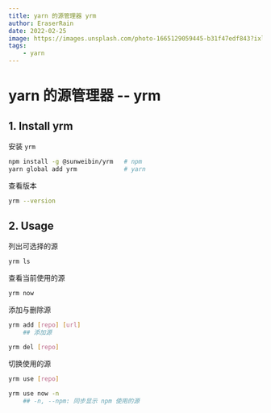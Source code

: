 ```yaml
---
title: yarn 的源管理器 yrm
author: EraserRain
date: 2022-02-25
image: https://images.unsplash.com/photo-1665129059445-b31f47edf843?ixlib=rb-1.2.1&ixid=MnwxMjA3fDB8MHxwaG90by1wYWdlfHx8fGVufDB8fHx8&auto=format&fit=crop&w=1332&q=80
tags:
    - yarn
---
```


# yarn 的源管理器 -- yrm
## 1. Install yrm

安装 `yrm`

```bash
npm install -g @sunweibin/yrm   # npm
yarn global add yrm             # yarn  
```

查看版本

```bash
yrm --version
```

## 2. Usage

列出可选择的源

```bash
yrm ls
```

查看当前使用的源

```bash
yrm now
```

添加与删除源

```bash
yrm add [repo] [url]
	## 添加源

yrm del [repo]
```

切换使用的源

```bash
yrm use [repo]

yrm use now -n
	## -n, --npm: 同步显示 npm 使用的源
```